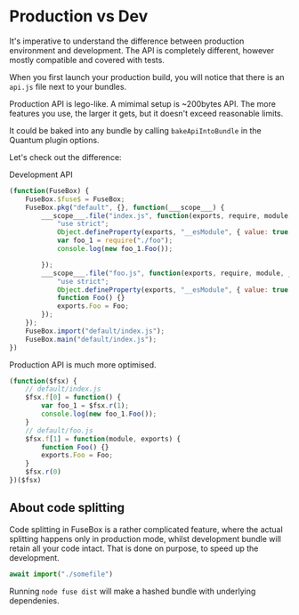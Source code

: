 # Production vs Dev

It's imperative to understand the difference between production environment and development. The API is completely different, however mostly compatible and covered with tests.

When you first launch your production build, you will notice that there is an `api.js` file next to your bundles. 

Production API is lego-like. A mimimal setup is ~200bytes API. The more features you use, the larger it gets, but it doesn't exceed reasonable limits.

It could be baked into any bundle by calling `bakeApiIntoBundle` in the Quantum plugin options.

Let's check out the difference:

Development API

```js
(function(FuseBox) {
    FuseBox.$fuse$ = FuseBox;
    FuseBox.pkg("default", {}, function(___scope___) {
        ___scope___.file("index.js", function(exports, require, module, __filename, __dirname) {
            "use strict";
            Object.defineProperty(exports, "__esModule", { value: true });
            var foo_1 = require("./foo");
            console.log(new foo_1.Foo());

        });
        ___scope___.file("foo.js", function(exports, require, module, __filename, __dirname) {
            "use strict";
            Object.defineProperty(exports, "__esModule", { value: true });
            function Foo() {}
            exports.Foo = Foo;
        });
    });
    FuseBox.import("default/index.js");
    FuseBox.main("default/index.js");
})
```

Production API is much more optimised.

```js
(function($fsx) {
    // default/index.js
    $fsx.f[0] = function() {
        var foo_1 = $fsx.r(1);
        console.log(new foo_1.Foo());
    }
    // default/foo.js
    $fsx.f[1] = function(module, exports) {
        function Foo() {}
        exports.Foo = Foo;
    }
    $fsx.r(0)
})($fsx)
```

## About code splitting

Code splitting in FuseBox is a rather complicated feature, where the actual splitting happens only in production mode, whilst development bundle will retain all your code intact. That is done on purpose, to speed up the development.

```js
await import("./somefile")
```

Running `node fuse dist` will make a hashed bundle with underlying dependenies.
